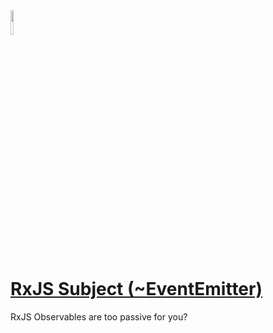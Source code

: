 <img src="https://i.ytimg.com/vi/rdK92pf3abs/maxresdefault.jpg" width="10%" height="10%">

# [RxJS Subject (~EventEmitter)](https://www.youtube.com/watch?v=rdK92pf3abs)

RxJS Observables are too passive for you?